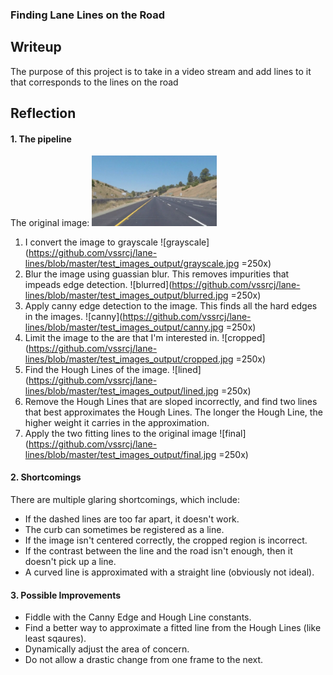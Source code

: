 ### **Finding Lane Lines on the Road** 

## Writeup

The purpose of this project is to take in a video stream and add lines to it that corresponds to the lines on the road

## Reflection

#### 1. The pipeline

The original image:
<img src="https://github.com/vssrcj/lane-lines/blob/master/test_images_output/original.jpg" alt="original" style="width: 200px;"/>

1. I convert the image to grayscale
![grayscale](https://github.com/vssrcj/lane-lines/blob/master/test_images_output/grayscale.jpg =250x)
2. Blur the image using guassian blur.  This removes impurities that impeads edge detection.
![blurred](https://github.com/vssrcj/lane-lines/blob/master/test_images_output/blurred.jpg =250x)
3. Apply canny edge detection to the image.  This finds all the hard edges in the images.
![canny](https://github.com/vssrcj/lane-lines/blob/master/test_images_output/canny.jpg =250x)
4. Limit the image to the are that I'm interested in.
![cropped](https://github.com/vssrcj/lane-lines/blob/master/test_images_output/cropped.jpg =250x)
5. Find the Hough Lines of the image.
![lined](https://github.com/vssrcj/lane-lines/blob/master/test_images_output/lined.jpg =250x)
6. Remove the Hough Lines that are sloped incorrectly, and find two lines that best approximates the Hough Lines. The longer the Hough Line, the higher weight it carries in the approximation.
7. Apply the two fitting lines to the original image
![final](https://github.com/vssrcj/lane-lines/blob/master/test_images_output/final.jpg =250x)

#### 2. Shortcomings
There are multiple glaring shortcomings, which include:
* If the dashed lines are too far apart, it doesn't work.
* The curb can sometimes be registered as a line.
* If the image isn't centered correctly, the cropped region is incorrect.
* If the contrast between the line and the road isn't enough, then it doesn't pick up a line.
* A curved line is approximated with a straight line (obviously not ideal).

#### 3. Possible Improvements
* Fiddle with the Canny Edge and Hough Line constants.
* Find a better way to approximate a fitted line from the Hough Lines (like least sqaures).
* Dynamically adjust the area of concern.
* Do not allow a drastic change from one frame to the next.
